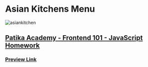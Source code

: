# Asian Kitchens Menu

![asiankitchen](https://user-images.githubusercontent.com/117529414/232904610-014a0e2e-629c-433e-b547-8e35327a76d5.jpeg)

## [Patika Academy - Frontend 101 - JavaScript Homework](https://academy.patika.dev/tr/courses/javascript/odev3)

### [Preview Link](https://htmlpreview.github.io/?https://github.com/selimbiber/Pure-JavaScript-Projects/blob/main/AsianKitchensMenu/index.html)
